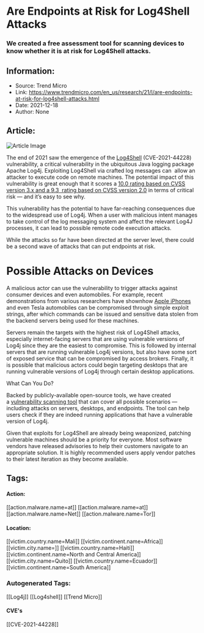 # Are Endpoints at Risk for Log4Shell Attacks
### We created a free assessment tool for scanning devices to know whether it is at risk for Log4Shell attacks.

## Information:
+ Source: Trend Micro
+ Link: https://www.trendmicro.com/en_us/research/21/l/are-endpoints-at-risk-for-log4shell-attacks.html
+ Date: 2021-12-18
+ Author: None


## Article:
![Article Image](https://www.trendmicro.com/content/dam/trendmicro/global/en/research/21/l/are-endpoints-at-risk-for-log4shell-attacks/log4shelldesktop-main.jpg)





The end of 2021 saw the emergence of the [Log4Shell](/en_us/research/21/l/patch-now-apache-log4j-vulnerability-called-log4shell-being-acti.html) (CVE-2021-44228) vulnerability, a critical vulnerability in the ubiquitous Java logging package Apache Log4j. Exploiting Log4Shell via crafted log messages can  allow an attacker to execute code on remote machines. The potential impact of this vulnerability is great enough that it scores a [10.0 rating based on CVSS version 3.x and a 9.3  rating based on CVSS version 2.0](https://nvd.nist.gov/vuln/detail/CVE-2021-44228) in terms of critical risk — and it’s easy to see why.


This vulnerability has the potential to have far-reaching consequences due to the widespread use of Log4j. When a user with malicious intent manages to take control of the log messaging system and affect the relevant Log4J processes, it can lead to possible remote code execution attacks.


While the attacks so far have been directed at the server level, there could be a second wave of attacks that can put endpoints at risk.


Possible Attacks on Devices
===========================


A malicious actor can use the vulnerability to trigger attacks against consumer devices and even automobiles. For example, recent demonstrations from various researchers have shownhow [Apple iPhones](https://github.com/YfryTchsGD/Log4jAttackSurface/blob/master/pages/apple.md) and even Tesla automobiles can be compromised through simple exploit strings, after which commands can be issued and sensitive data stolen from the backend servers being used for these machines.


Servers remain the targets with the highest risk of Log4Shell attacks, especially internet-facing servers that are using vulnerable versions of Log4j since they are the easiest to compromise. This is followed by internal servers that are running vulnerable Log4j versions, but also have some sort of exposed service that can be compromised by access brokers. Finally, it is possible that malicious actors could begin targeting desktops that are running vulnerable versions of Log4j through certain desktop applications.


What Can You Do?


Backed by publicly-available open-source tools, we have created a [vulnerability scanning tool](https://resources.trendmicro.com/Log4shell-Vulnerability-assessment.html) that can cover all possible scenarios — including attacks on servers, desktops, and endpoints. The tool can help users check if they are indeed running applications that have a vulnerable version of Log4j.


Given that exploits for Log4Shell are already being weaponized, patching vulnerable machines should be a priority for everyone. Most software vendors have released advisories to help their customers navigate to an appropriate solution. It is highly recommended users apply vendor patches to their latest iteration as they become available. 









## Tags:

#### Action:
[[action.malware.name=at]] [[action.malware.name=at]] [[action.malware.name=Net]] [[action.malware.name=Tor]]

#### Location:
[[victim.country.name=Mali]] [[victim.continent.name=Africa]] [[victim.city.name=]] [[victim.country.name=Haiti]] [[victim.continent.name=North and Central America]] [[victim.city.name=Quito]] [[victim.country.name=Ecuador]] [[victim.continent.name=South America]]

### Autogenerated Tags:
[[Log4j]] [[Log4shell]] [[Trend Micro]]
#### CVE's
[[CVE-2021-44228]]

